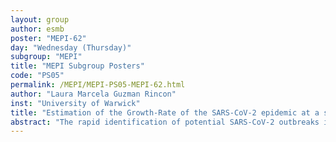 ```yaml
---
layout: group
author: esmb
poster: "MEPI-62"
day: "Wednesday (Thursday)"
subgroup: "MEPI"
title: "MEPI Subgroup Posters"
code: "PS05"
permalink: /MEPI/MEPI-PS05-MEPI-62.html
author: "Laura Marcela Guzman Rincon"
inst: "University of Warwick"
title: "Estimation of the Growth-Rate of the SARS-CoV-2 epidemic at a subpopulation level"
abstract: "The rapid identification of potential SARS-CoV-2 outbreaks is key in the design of optimal intervention strategies and the control of its propagation. We propose a fast and accurate approach to estimate the growth rate of positive results of SARS-CoV-2 tests in a given subset of the population. This estimation has been used in the collected PCR tests in England, for different local authorities and age groups. We describe the mathematical structure of the model and how it also provides an estimation of the weekday effect in data collection."
---
```


